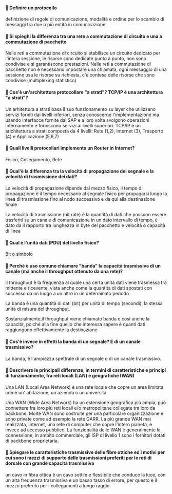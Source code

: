#### 📌 Definire un protocollo
definizione di regole di comunicazione, modalità e ordine per lo scambio di messaggi tra due o più entità in comunicazione

#### 📌 Si spieghi la differenza tra una rete a commutazione di circuito e una a commutazione di pacchetto
Nelle reti a commutazione di circuito si stabilisce un circuito dedicato per l'intera sessione, le risorse sono dedicate punto a punto, non sono condivise e si garantiscono prestazioni.
Nelle reti a commutazione di pacchetto non è necessario impostare una chiamata, ogni messaggio di una sessione usa le risorse su richiesta, c'è contesa delle risorse che sono condivise (multiplexing statistico)

#### 📌 Cos'è un'architettura protocollare "a strati"? TCP/IP è una architettura "a strati"?
Un arhitettura a strati basa il suo funzionamento su layer che utilizzano servizi forniti dai livelli inferiori, senza conoscerne l'implementazione ma usando interfacce fornite dai SAP e a loro volta svolgono operazioni internamente e forniscono servizi ai livelli superiori. TCP/IP è un arichitettura a strati composta da 4 livelli: Rete (1,2), Internet (3), Trasporto (4) e Applicazione (5,6,7)

#### 📌 Quali livelli protocollari implementa un Router in Internet?
Fisico, Collegamento, Rete

#### 📌 Qual'è la differenza tra la velocità di propagazione del segnale e la velocità di trasmissione dei dati?
La velocità di propagazione dipende dal mezzo fisico, il tempo di propagazione è il tempo necessario al segnale fisico per propagarsi lungo la linea di trasmissione fino al nodo successivo e da qui alla destinazione finale

La velocità di trasmissione (bit rate) è la quantità di dati che possono essere trasferiti su un canale di comunicazione in un dato intervallo di tempo, è dato da il rapporto tra lunghezza in byte del pacchetto e velocità o capacità di linea

#### 📌 Qual è l'unità dati (PDU) del livello fisico?
Bit o simbolo

#### 📌 Perché è uso comune chiamare "banda" la capacità trasmissiva di un canale (ma anche il throughput ottenuto da una rete)?

Il throughput è la frequenza al quale una certa unità dati viene trasmessa tra mittente e ricevente, vista anche come la quantità di dati spostati con successo da un luogo a un altro in un determinato periodo

La banda è una quantità di dati (bit) per unità di tempo (secondi), la stessa unità di misura del throughput. 

Sostanzialmente,il throughput viene chiamato banda e così anche la capacità, poiché alla fine quello che interessa sapere è quanti dati raggiungono effettivamente la destinazione

#### 📌 Cos'è invece in effetti la banda di un segnale? E di un canale trasmissivo?
La banda, è l'ampiezza spettrale di un segnale o di un canale trasmissivo.

#### 📌 Descrivere le principali differenze, in termini di caratteristiche e principi di funzionamento, fra reti locali (LAN) e geografiche (WAN)
Una LAN (Local Area Network) è una rete locale che copre un area limitata come un' abitazione, un azienda o un università

Una WAN (Wide Area Network) ha un estensione geografica più ampia, può connettere fra loro più reti locali e/o metropolitane collegate tra loro da backbone. Molte WAN sono costruite per una particolare organizzazione e sono private come ad esempio la rete GARR. La più grande WAN mai realizzata, Internet, una rete di computer che copre l'intero pianeta, è invece ad accesso pubblico. 
La funzionalità delle WAN è generalmente la connessione, in ambito commerciale, gli ISP di livello 1 sono i fornitori dotati di backbone proprietaria.

#### 📌 Spiegare le caratteristiche trasmissive delle fibre ottiche ed i motivi per cui sono i mezzi di supporto delle trasmissioni preferiti per le reti di dorsale con grande capacità trasmissiva
un cavo in fibra ottica è un cavo sottile e flessibile che conduce la luce, con un alta frequenza trasmissiva e un basso tasso di errore, per questo è il mezzo preferito per i collegamenti a lungo raggio 

